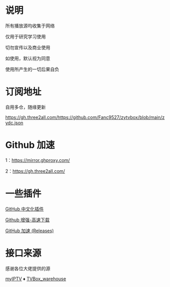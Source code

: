 # 说明
所有播放源均收集于网络

仅用于研究学习使用

切勿宣传以及商业使用

如使用，默认视为同意

使用所产生的一切后果自负

# 订阅地址

自用多仓，随缘更新

https://gh.three2all.com/https://github.com/Fanc9527/zytvbox/blob/main/zydc.json

# Github 加速
1：https://mirror.ghproxy.com/

2：https://gh.three2all.com/

# 一些插件

[GitHub 中文化插件 ](https://greasyfork.org/zh-CN/scripts/435208)

[Github 增强-高速下载](https://greasyfork.org/zh-CN/scripts/412245)

[GitHub 加速 (Releases)](https://greasyfork.org/zh-CN/scripts/427230)

# 接口来源

感谢各位大佬提供的源

 [myIPTV](https://github.com/suxuang/myIPTV)
 ♦
 ​[​TVBox_warehouse](https://github.com/PizazzGY/TVBox_warehouse)​
